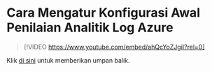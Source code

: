 #  <a name="how-to-preconfigure-azure-log-analytics-assessments"></a>Cara Mengatur Konfigurasi Awal Penilaian Analitik Log Azure

> [!VIDEO https://www.youtube.com/embed/ahQcYoZJgiI?rel=0]


Klik <a href="mailto:SHub_Feedback_RC@Microsoft.com?subject=Resource%20Center%20Feedback%3A%20%3CInsert%20feedback%20topic%3E%3E&amp;body=%3C%3Cplease%20submit%20your%20feedback%20with%20enough%20detail%20on%20the%20problem%2C%20reproduction%20steps%20and%20what%20you%20desire%20to%20happen%3E%3E" target="_blank">di sini</a> untuk memberikan umpan balik.